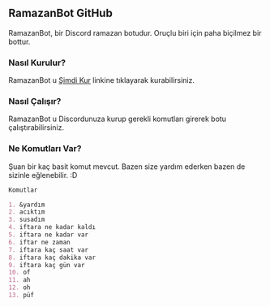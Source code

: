 ## RamazanBot GitHub

RamazanBot, bir Discord ramazan botudur. Oruçlu biri için paha biçilmez bir bottur.

### Nasıl Kurulur?

RamazanBot u [Şimdi Kur](https://guides.github.com/features/mastering-markdown/) linkine tıklayarak kurabilirsiniz.

### Nasıl Çalışır?

RamazanBot u Discordunuza kurup gerekli komutları girerek botu çalıştırabilirsiniz.

### Ne Komutları Var?

Şuan bir kaç basit komut mevcut. Bazen size yardım ederken bazen de sizinle eğlenebilir. :D

```markdown
Komutlar

1. &yardım
2. acıktım
3. susadım
4. iftara ne kadar kaldı
5. iftara ne kadar var
6. iftar ne zaman
7. iftara kaç saat var
8. iftara kaç dakika var
9. iftara kaç gün var
10. of
11. ah
12. oh
13. püf

```
